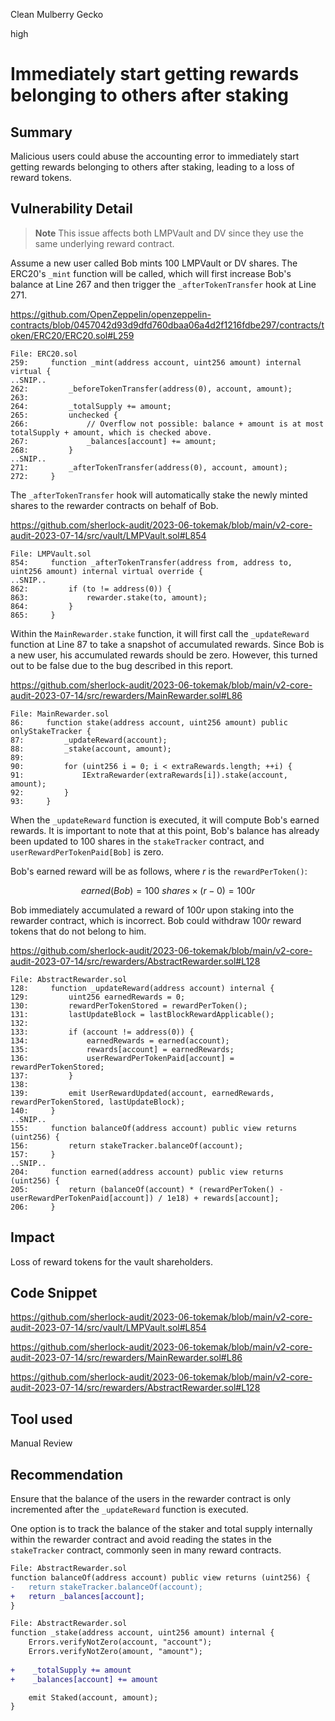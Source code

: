 Clean Mulberry Gecko

high

# Immediately start getting rewards belonging to others after staking
## Summary

Malicious users could abuse the accounting error to immediately start getting rewards belonging to others after staking, leading to a loss of reward tokens.

## Vulnerability Detail

> **Note**
> This issue affects both LMPVault and DV since they use the same underlying reward contract.

Assume a new user called Bob mints 100 LMPVault or DV shares. The ERC20's `_mint` function will be called, which will first increase Bob's balance at Line 267 and then trigger the `_afterTokenTransfer` hook at Line 271.

https://github.com/OpenZeppelin/openzeppelin-contracts/blob/0457042d93d9dfd760dbaa06a4d2f1216fdbe297/contracts/token/ERC20/ERC20.sol#L259

```solidity
File: ERC20.sol
259:     function _mint(address account, uint256 amount) internal virtual {
..SNIP..
262:         _beforeTokenTransfer(address(0), account, amount);
263: 
264:         _totalSupply += amount;
265:         unchecked {
266:             // Overflow not possible: balance + amount is at most totalSupply + amount, which is checked above.
267:             _balances[account] += amount;
268:         }
..SNIP..
271:         _afterTokenTransfer(address(0), account, amount);
272:     }
```

The `_afterTokenTransfer` hook will automatically stake the newly minted shares to the rewarder contracts on behalf of Bob.

https://github.com/sherlock-audit/2023-06-tokemak/blob/main/v2-core-audit-2023-07-14/src/vault/LMPVault.sol#L854

```solidity
File: LMPVault.sol
854:     function _afterTokenTransfer(address from, address to, uint256 amount) internal virtual override {
..SNIP..
862:         if (to != address(0)) {
863:             rewarder.stake(to, amount);
864:         }
865:     }
```

Within the `MainRewarder.stake` function, it will first call the `_updateReward` function at Line 87 to take a snapshot of accumulated rewards. Since Bob is a new user, his accumulated rewards should be zero. However, this turned out to be false due to the bug described in this report.

https://github.com/sherlock-audit/2023-06-tokemak/blob/main/v2-core-audit-2023-07-14/src/rewarders/MainRewarder.sol#L86

```solidity
File: MainRewarder.sol
86:     function stake(address account, uint256 amount) public onlyStakeTracker {
87:         _updateReward(account);
88:         _stake(account, amount);
89: 
90:         for (uint256 i = 0; i < extraRewards.length; ++i) {
91:             IExtraRewarder(extraRewards[i]).stake(account, amount);
92:         }
93:     }
```

When the `_updateReward` function is executed, it will compute Bob's earned rewards.  It is important to note that at this point, Bob's balance has already been updated to 100 shares in the `stakeTracker` contract, and `userRewardPerTokenPaid[Bob]` is zero.

Bob's earned reward will be as follows, where $r$ is the `rewardPerToken()`:

$$
earned(Bob) = 100\ {shares \times (r - 0)} = 100r
$$

Bob immediately accumulated a reward of $100r$ upon staking into the rewarder contract, which is incorrect. Bob could withdraw $100r$ reward tokens that do not belong to him.

https://github.com/sherlock-audit/2023-06-tokemak/blob/main/v2-core-audit-2023-07-14/src/rewarders/AbstractRewarder.sol#L128

```solidity
File: AbstractRewarder.sol
128:     function _updateReward(address account) internal {
129:         uint256 earnedRewards = 0;
130:         rewardPerTokenStored = rewardPerToken();
131:         lastUpdateBlock = lastBlockRewardApplicable();
132: 
133:         if (account != address(0)) {
134:             earnedRewards = earned(account);
135:             rewards[account] = earnedRewards;
136:             userRewardPerTokenPaid[account] = rewardPerTokenStored;
137:         }
138: 
139:         emit UserRewardUpdated(account, earnedRewards, rewardPerTokenStored, lastUpdateBlock);
140:     }
..SNIP..
155:     function balanceOf(address account) public view returns (uint256) {
156:         return stakeTracker.balanceOf(account);
157:     }
..SNIP..
204:     function earned(address account) public view returns (uint256) {
205:         return (balanceOf(account) * (rewardPerToken() - userRewardPerTokenPaid[account]) / 1e18) + rewards[account];
206:     }
```

## Impact

Loss of reward tokens for the vault shareholders.

## Code Snippet

https://github.com/sherlock-audit/2023-06-tokemak/blob/main/v2-core-audit-2023-07-14/src/vault/LMPVault.sol#L854

https://github.com/sherlock-audit/2023-06-tokemak/blob/main/v2-core-audit-2023-07-14/src/rewarders/MainRewarder.sol#L86

https://github.com/sherlock-audit/2023-06-tokemak/blob/main/v2-core-audit-2023-07-14/src/rewarders/AbstractRewarder.sol#L128

## Tool used

Manual Review

## Recommendation

Ensure that the balance of the users in the rewarder contract is only incremented after the `_updateReward` function is executed.

One option is to track the balance of the staker and total supply internally within the rewarder contract and avoid reading the states in the `stakeTracker` contract, commonly seen in many reward contracts.

```diff
File: AbstractRewarder.sol
function balanceOf(address account) public view returns (uint256) {
-   return stakeTracker.balanceOf(account);
+	return _balances[account];
}
```

```diff
File: AbstractRewarder.sol
function _stake(address account, uint256 amount) internal {
    Errors.verifyNotZero(account, "account");
    Errors.verifyNotZero(amount, "amount");
    
+    _totalSupply += amount
+    _balances[account] += amount

    emit Staked(account, amount);
}
```